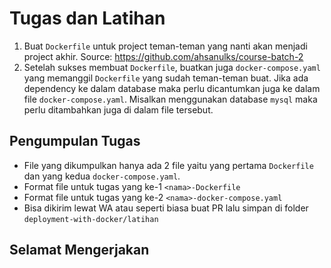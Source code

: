 # Tugas dan Latihan


1. Buat `Dockerfile` untuk project teman-teman yang nanti akan menjadi project akhir. Source: https://github.com/ahsanulks/course-batch-2
2. Setelah sukses membuat `Dockerfile`, buatkan juga `docker-compose.yaml` yang memanggil `Dockerfile` yang sudah teman-teman buat. Jika ada dependency ke dalam database maka perlu dicantumkan juga ke dalam file `docker-compose.yaml`. Misalkan menggunakan database `mysql` maka perlu ditambahkan juga di dalam file tersebut.

## Pengumpulan Tugas
* File yang dikumpulkan hanya ada 2 file yaitu yang pertama `Dockerfile` dan yang kedua `docker-compose.yaml`.
* Format file untuk tugas yang ke-1 `<nama>-Dockerfile`
* Format file untuk tugas yang ke-2 `<nama>-docker-compose.yaml`
* Bisa dikirim lewat WA atau seperti biasa buat PR lalu simpan di folder `deployment-with-docker/latihan`


## Selamat Mengerjakan